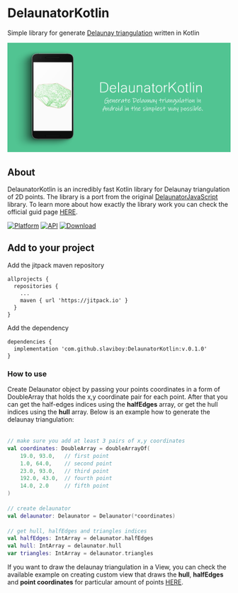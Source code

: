 # DelaunatorKotlin
Simple library for generate [Delaunay triangulation](https://en.wikipedia.org/wiki/Delaunay_triangulation#:~:text=In%20mathematics%20and%20computational%20geometry,triangle%20in%20DT(P).) written in Kotlin

<p align="center">
    <img src="screens/home.png" alt="Image"   />
</p>
 
## About
DelaunatorKotlin is an incredibly fast Kotlin library for Delaunay triangulation of 2D points. The library is a port from the original [DelaunatorJavaScript](https://github.com/mapbox/delaunator) library. To learn more about how exactly the library work you can check the official guid page [HERE](https://slaviboy.github.io/DelaunatorKotlin/).

[![Platform](https://img.shields.io/badge/platform-android-green.svg)](http://developer.android.com/index.html)
[![API](https://img.shields.io/badge/API-21%2B-brightgreen.svg?style=flat)](https://android-arsenal.com/api?level=21)
[![Download](https://img.shields.io/badge/version-0.1.0-blue)](https://github.com/slaviboy/DelaunatorKotlin/releases/tag/v.0.1.0)

## Add to your project
Add the jitpack maven repository
```
allprojects {
  repositories {
    ...
    maven { url 'https://jitpack.io' }
  }
}
``` 
Add the dependency
```
dependencies {
  implementation 'com.github.slaviboy:DelaunatorKotlin:v.0.1.0'
}
```
 
### How to use
Create Delaunator object by passing your points coordinates in a form of DoubleArray that holds the x,y coordinate pair for each point. After that you can get the half-edges indices using the **halfEdges** array, or get the hull indices using the **hull** array. Below is an example how to generate the delaunay triangulation:
```kotlin

// make sure you add at least 3 pairs of x,y coordinates
val coordinates: DoubleArray = doubleArrayOf(
    19.0, 93.0,   // first point 
    1.0, 64.0,    // second point 
    23.0, 93.0,   // third point
    192.0, 43.0,  // fourth point
    14.0, 2.0     // fifth point
)

// create delaunator
val delaunator: Delaunator = Delaunator(*coordinates)

// get hull, halfEdges and triangles indices
val halfEdges: IntArray = delaunator.halfEdges
val hull: IntArray = delaunator.hull
var triangles: IntArray = delaunator.triangles
```
 
If you want to draw the delaunay triangulation in a View, you can check the available example on creating custom view that draws the **hull**, **halfEdges** and **point coordinates** for particular amount of points [HERE](https://github.com/slaviboy/DelaunatorKotlin/blob/master/app/src/main/java/com/slaviboy/delaunatorkotlinexample/DelaunatorView.kt).
 
